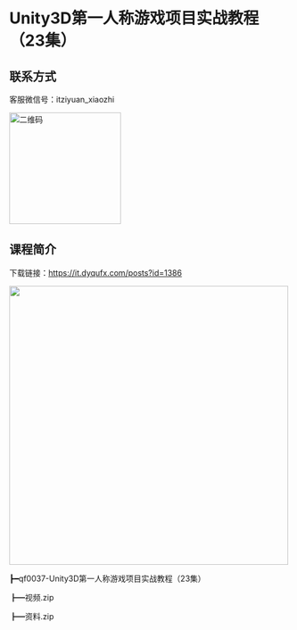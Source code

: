 # Unity3D第一人称游戏项目实战教程（23集）

## 联系方式

客服微信号：itziyuan_xiaozhi

<img src="https://ziyuanyun.oss-cn-guangzhou.aliyuncs.com/common/20240614073449/666b82192834a.jpg" width="200" height="200" alt="二维码">

## 课程简介

下载链接：https://it.dyqufx.com/posts?id=1386

<img src="https://ziyuanyun.oss-cn-guangzhou.aliyuncs.com/yun/20240515153923/664466ab4f4f7.jpg" width="500" alt="">

  ┣━qf0037-Unity3D第一人称游戏项目实战教程（23集）

 ┣━视频.zip

 ┣━资料.zip

  